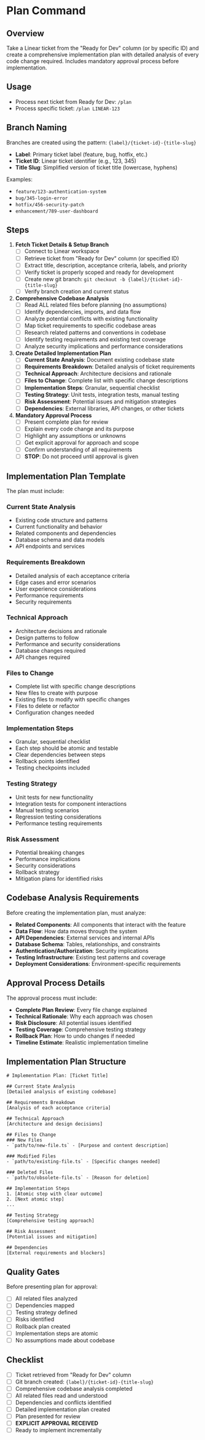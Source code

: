 # Plan Command

## Overview

Take a Linear ticket from the "Ready for Dev" column (or by specific ID) and create a comprehensive implementation plan with detailed analysis of every code change required. Includes mandatory approval process before implementation.

## Usage

- Process next ticket from Ready for Dev: `/plan`
- Process specific ticket: `/plan LINEAR-123`

## Branch Naming

Branches are created using the pattern: `{label}/{ticket-id}-{title-slug}`

- **Label**: Primary ticket label (feature, bug, hotfix, etc.)
- **Ticket ID**: Linear ticket identifier (e.g., 123, 345)
- **Title Slug**: Simplified version of ticket title (lowercase, hyphens)

Examples:

- `feature/123-authentication-system`
- `bug/345-login-error`
- `hotfix/456-security-patch`
- `enhancement/789-user-dashboard`

## Steps

1. **Fetch Ticket Details & Setup Branch**
   - [ ] Connect to Linear workspace
   - [ ] Retrieve ticket from "Ready for Dev" column (or specified ID)
   - [ ] Extract title, description, acceptance criteria, labels, and priority
   - [ ] Verify ticket is properly scoped and ready for development
   - [ ] Create new git branch: `git checkout -b {label}/{ticket-id}-{title-slug}`
   - [ ] Verify branch creation and current status

2. **Comprehensive Codebase Analysis**
   - [ ] Read ALL related files before planning (no assumptions)
   - [ ] Identify dependencies, imports, and data flow
   - [ ] Analyze potential conflicts with existing functionality
   - [ ] Map ticket requirements to specific codebase areas
   - [ ] Research related patterns and conventions in codebase
   - [ ] Identify testing requirements and existing test coverage
   - [ ] Analyze security implications and performance considerations

3. **Create Detailed Implementation Plan**
   - [ ] **Current State Analysis**: Document existing codebase state
   - [ ] **Requirements Breakdown**: Detailed analysis of ticket requirements
   - [ ] **Technical Approach**: Architecture decisions and rationale
   - [ ] **Files to Change**: Complete list with specific change descriptions
   - [ ] **Implementation Steps**: Granular, sequential checklist
   - [ ] **Testing Strategy**: Unit tests, integration tests, manual testing
   - [ ] **Risk Assessment**: Potential issues and mitigation strategies
   - [ ] **Dependencies**: External libraries, API changes, or other tickets

4. **Mandatory Approval Process**
   - [ ] Present complete plan for review
   - [ ] Explain every code change and its purpose
   - [ ] Highlight any assumptions or unknowns
   - [ ] Get explicit approval for approach and scope
   - [ ] Confirm understanding of all requirements
   - [ ] **STOP**: Do not proceed until approval is given

## Implementation Plan Template

The plan must include:

### Current State Analysis

- Existing code structure and patterns
- Current functionality and behavior
- Related components and dependencies
- Database schema and data models
- API endpoints and services

### Requirements Breakdown

- Detailed analysis of each acceptance criteria
- Edge cases and error scenarios
- User experience considerations
- Performance requirements
- Security requirements

### Technical Approach

- Architecture decisions and rationale
- Design patterns to follow
- Performance and security considerations
- Database changes required
- API changes required

### Files to Change

- Complete list with specific change descriptions
- New files to create with purpose
- Existing files to modify with specific changes
- Files to delete or refactor
- Configuration changes needed

### Implementation Steps

- Granular, sequential checklist
- Each step should be atomic and testable
- Clear dependencies between steps
- Rollback points identified
- Testing checkpoints included

### Testing Strategy

- Unit tests for new functionality
- Integration tests for component interactions
- Manual testing scenarios
- Regression testing considerations
- Performance testing requirements

### Risk Assessment

- Potential breaking changes
- Performance implications
- Security considerations
- Rollback strategy
- Mitigation plans for identified risks

## Codebase Analysis Requirements

Before creating the implementation plan, must analyze:

- **Related Components**: All components that interact with the feature
- **Data Flow**: How data moves through the system
- **API Dependencies**: External services and internal APIs
- **Database Schema**: Tables, relationships, and constraints
- **Authentication/Authorization**: Security implications
- **Testing Infrastructure**: Existing test patterns and coverage
- **Deployment Considerations**: Environment-specific requirements

## Approval Process Details

The approval process must include:

- **Complete Plan Review**: Every file change explained
- **Technical Rationale**: Why each approach was chosen
- **Risk Disclosure**: All potential issues identified
- **Testing Coverage**: Comprehensive testing strategy
- **Rollback Plan**: How to undo changes if needed
- **Timeline Estimate**: Realistic implementation timeline

## Implementation Plan Structure

```
# Implementation Plan: [Ticket Title]

## Current State Analysis
[Detailed analysis of existing codebase]

## Requirements Breakdown
[Analysis of each acceptance criteria]

## Technical Approach
[Architecture and design decisions]

## Files to Change
### New Files
- `path/to/new-file.ts` - [Purpose and content description]

### Modified Files
- `path/to/existing-file.ts` - [Specific changes needed]

### Deleted Files
- `path/to/obsolete-file.ts` - [Reason for deletion]

## Implementation Steps
1. [Atomic step with clear outcome]
2. [Next atomic step]
...

## Testing Strategy
[Comprehensive testing approach]

## Risk Assessment
[Potential issues and mitigation]

## Dependencies
[External requirements and blockers]
```

## Quality Gates

Before presenting plan for approval:

- [ ] All related files analyzed
- [ ] Dependencies mapped
- [ ] Testing strategy defined
- [ ] Risks identified
- [ ] Rollback plan created
- [ ] Implementation steps are atomic
- [ ] No assumptions made about codebase

## Checklist

- [ ] Ticket retrieved from "Ready for Dev" column
- [ ] Git branch created: `{label}/{ticket-id}-{title-slug}`
- [ ] Comprehensive codebase analysis completed
- [ ] All related files read and understood
- [ ] Dependencies and conflicts identified
- [ ] Detailed implementation plan created
- [ ] Plan presented for review
- [ ] **EXPLICIT APPROVAL RECEIVED**
- [ ] Ready to implement incrementally
